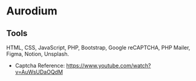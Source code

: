 # Aurodium

## Tools

HTML, CSS, JavaScript, PHP, Bootstrap, Google reCAPTCHA, PHP Mailer, Figma, Notion, Unsplash.

- Captcha Reference: https://www.youtube.com/watch?v=AuWsUDaOQdM
